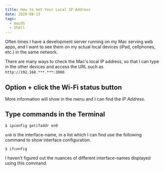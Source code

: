 ```yaml
---
title: How to Get Your Local IP Address
date: 2020-08-13
tags:
  - macOS
  - Shell
---
```


Often times I have a development server running on my Mac serving web apps, and I want to see them on my actual local devices (iPad, cellphones, etc.) in the same network.

There are many ways to check the Mac's local IP address, so that I can type in the other devices and access the URL such as `http://192.168.***.***:3000`.

## Option + click the Wi-Fi status button

More information will show in the menu and I can find the _IP Address_.

## Type commands in the Terminal

```shell
$ ipconfig getifaddr en0
```

`en0` is the interface-name, in a list which I can find use the following command to show interface configuration.

```shell
$ ifconfig
```

I haven't figured out the nuances of different interface-names displayed using this command.
